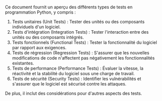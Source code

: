 Ce document fournit un aperçu des différents types de tests en programmation Python, y compris :

1. Tests unitaires (Unit Tests) : Tester des unités ou des composants individuels d'un logiciel.
2. Tests d'intégration (Integration Tests) : Tester l'interaction entre des unités ou des composants intégrés.
3. Tests fonctionnels (Functional Tests) : Tester la fonctionnalité du logiciel par rapport aux exigences.
4. Tests de régression (Regression Tests) : S'assurer que les nouvelles modifications de code n'affectent pas négativement les fonctionnalités existantes.
5. Tests de performance (Performance Tests) : Évaluer la vitesse, la réactivité et la stabilité du logiciel sous une charge de travail.
6. Tests de sécurité (Security Tests) : Identifier les vulnérabilités et s'assurer que le logiciel est sécurisé contre les attaques.

De plus, il inclut des considérations pour d'autres aspects des tests.
